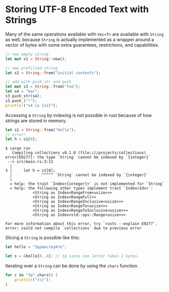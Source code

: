 # Storing UTF-8 Encoded Text with Strings

Many of the same operations available with `Vec<T>` are available with `String` as well, because `String` is actually implemented as a wrapper around a vector of bytes with some extra guarantees, restrictions, and capabilities.

```rs
// new empty string
let mut s1 = String::new();

// new prefilled string
let s2 = String::from("initial contents");

// add with push_str and push
let mut s3 = String::from("foo");
let s4 = "bar";
s3.push_str(s4);
s3.push_("!");
println!("s4 is {s2}");
```

Accessing a `String` by indexing is not possible in rust because of how strings are stored in memory.

```rs
let s1 = String::from("hello");
// error!
let h = s1[0];
```

```
$ cargo run
   Compiling collections v0.1.0 (file:///projects/collections)
error[E0277]: the type `String` cannot be indexed by `{integer}`
 --> src/main.rs:3:13
  |
3 |     let h = s1[0];
  |             ^^^^^ `String` cannot be indexed by `{integer}`
  |
  = help: the trait `Index<{integer}>` is not implemented for `String`
  = help: the following other types implement trait `Index<Idx>`:
            <String as Index<RangeFrom<usize>>>
            <String as Index<RangeFull>>
            <String as Index<RangeInclusive<usize>>>
            <String as Index<RangeTo<usize>>>
            <String as Index<RangeToInclusive<usize>>>
            <String as Index<std::ops::Range<usize>>>

For more information about this error, try `rustc --explain E0277`.
error: could not compile `collections` due to previous error
```

Slicing a `String` is possible like this:

```rs
let hello = "Здравствуйте";

let s = &hello[0..4]; // Зд since one letter takes 2 bytes.
```
Iterating over a `String` can be done by using the `chars` function.

```rs
for c in "Зд".chars() {
    println!("{c}");
}
```